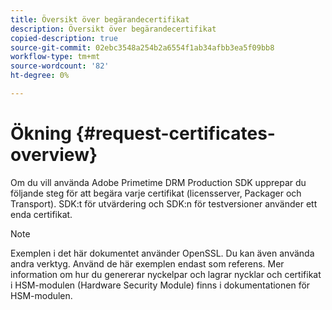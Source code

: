 ```yaml
---
title: Översikt över begärandecertifikat
description: Översikt över begärandecertifikat
copied-description: true
source-git-commit: 02ebc3548a254b2a6554f1ab34afbb3ea5f09bb8
workflow-type: tm+mt
source-wordcount: '82'
ht-degree: 0%

---
```


# Ökning {#request-certificates-overview}

Om du vill använda Adobe Primetime DRM Production SDK upprepar du följande steg för att begära varje certifikat (licensserver, Packager och Transport). SDK:t för utvärdering och SDK:n för testversioner använder ett enda certifikat.

>[!NOTE]
>
>Exemplen i det här dokumentet använder OpenSSL. Du kan även använda andra verktyg. Använd de här exemplen endast som referens. Mer information om hur du genererar nyckelpar och lagrar nycklar och certifikat i HSM-modulen (Hardware Security Module) finns i dokumentationen för HSM-modulen.
